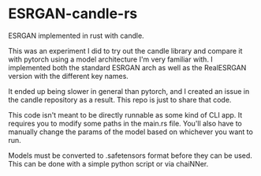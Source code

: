 # ESRGAN-candle-rs

ESRGAN implemented in rust with candle.

This was an experiment I did to try out the candle library and compare it with pytorch using a model architecture I'm very familiar with. I implemented both the standard ESRGAN arch as well as the RealESRGAN version with the different key names.

It ended up being slower in general than pytorch, and I created an issue in the candle repository as a result. This repo is just to share that code.

This code isn't meant to be directly runnable as some kind of CLI app. It requires you to modify some paths in the main.rs file. You'll also have to manually change the params of the model based on whichever you want to run.

Models must be converted to .safetensors format before they can be used. This can be done with a simple python script or via chaiNNer.